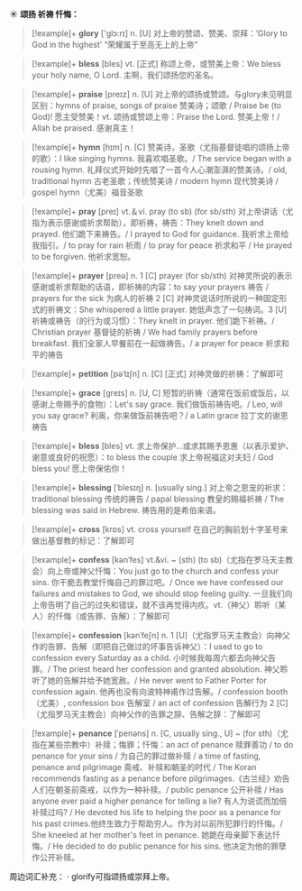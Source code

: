 ☀ <span class="category">**颂扬 祈祷 忏悔：**</span>
>[!example]+ <span class="vocabulary">**glory**</span> ['ɡlɔ:rɪ] 
> <span class="definition">n. [U] 对上帝的赞颂、赞美、崇拜：</span>‘Glory to God in the highest’ “荣耀属于至高无上的上帝”

>[!example]+ <span class="vocabulary">**bless**</span> [bles] 
> <span class="definition">vt. [正式] 称颂上帝，或赞美上帝：</span>We bless your holy name, O Lord. 主啊，我们颂扬您的圣名。

>[!example]+ <span class="vocabulary">**praise**</span> [preɪz] 
> <span class="definition">n. [U] 对上帝的颂扬或赞颂。与glory未见明显区别：</span>hymns of praise, songs of praise 赞美诗；颂歌 / Praise be (to God)! 愿主受赞美！<span class="definition">vt. 颂扬或赞颂上帝：</span>Praise the Lord. 赞美上帝！/ Allah be praised. 感谢真主！
           
>[!example]+ <span class="vocabulary">**hymn**</span> [hɪm]
> <span class="definition">n. [C] 赞美诗，圣歌（尤指基督徒唱的颂扬上帝的歌）：</span>I like singing hymns. 我喜欢唱圣歌。/ The service began with a rousing hymn. 礼拜仪式开始时先唱了一首今人心潮澎湃的赞美诗。/ old, traditional hymn 古老圣歌；传统赞美诗 / modern hymn 现代赞美诗 / gospel hymn（尤美）福音圣歌

>[!example]+ <span class="vocabulary">**pray**</span> [preɪ] 
> <span class="definition">vt.＆vi. pray (to sb) (for sb/sth) 对上帝讲话（尤指为表示感谢或祈求帮助），即祈祷，祷告：</span>They knelt down and prayed. 他们跪下来祷告。/ I prayed to God for guidance. 我祈求上帝给我指引。/ to pray for rain 祈雨 / to pray for peace 祈求和平 / He prayed to be forgiven. 他祈求宽恕。

>[!example]+ <span class="vocabulary">**prayer**</span> [preə] 
> <span class="definition">n. 1 [C] prayer (for sb/sth) 对神灵所说的表示感谢或祈求帮助的话语，即祈祷的内容：</span>to say your prayers 祷告 / prayers for the sick 为病人的祈祷 <span class="definition">2 [C] 对神灵说话时所说的一种固定形式的祈祷文：</span>She whispered a little prayer. 她低声念了一句祷词。<span class="definition">3 [U] 祈祷或祷告（的行为或习惯）：</span>They knelt in prayer. 他们跪下祈祷。/ Christian prayer 基督徒的祈祷 / We had family prayers before breakfast. 我们全家人早餐前在一起做祷告。/ a prayer for peace 祈求和平的祷告
           
>[!example]+ <span class="vocabulary">**petition**</span> [pəˈtɪʃn]
> <span class="definition">n. [C] [正式] 对神灵做的祈祷：</span>了解即可
           
>[!example]+ <span class="vocabulary">**grace**</span> [greɪs]
> <span class="definition">n. [U, C] 短暂的祈祷（通常在饭前或饭后，以感谢上帝赐予的食物）：</span>Let's say grace. 我们做饭前祷告吧。/ Leo, will you say grace? 利奥，你来做饭前祷告吧？/ a Latin grace 拉丁文的谢恩祷告

>[!example]+ <span class="vocabulary">**bless**</span> [bles] 
> <span class="definition">vt. 求上帝保护…或求其赐予恩惠（以表示爱护、谢意或良好的祝愿）：</span>to bless the couple 求上帝祝福这对夫妇 / God bless you! 愿上帝保佑你！
           
>[!example]+ <span class="vocabulary">**blessing**</span> [ˈblesɪŋ]
> <span class="definition">n. [usually sing.] 对上帝之恩宠的祈求：</span>traditional blessing 传统的祷告 / papal blessing 教皇的赐福祈祷 / The blessing was said in Hebrew. 祷告用的是希伯来语。

>[!example]+ <span class="vocabulary">**cross**</span> [krɒs] 
> <span class="definition">vt. cross yourself 在自己的胸前划十字圣号来做出基督教的标记：</span>了解即可

>[!example]+ <span class="vocabulary">**confess**</span> [kənˈfes]
> <span class="definition">vt.&vi. ~ (sth) (to sb)（尤指在罗马天主教会）向上帝或神父忏悔：</span>You just go to the church and confess your sins. 你干脆去教堂忏悔自己的罪过吧。/ Once we have confessed our failures and mistakes to God, we should stop feeling guilty. 一旦我们向上帝告明了自己的过失和错误，就不该再觉得内疚。<span class="definition">vt.（神父）聆听（某人）的忏悔（或告罪、告解）：</span>了解即可

>[!example]+ <span class="vocabulary">**confession**</span> [kənˈfeʃn]
> <span class="definition">n. 1 [U]（尤指罗马天主教会）向神父作的告罪、告解（即把自己做过的坏事告诉神父）：</span>I used to go to confession every Saturday as a child. 小时候我每周六都去向神父告罪。/ The priest heard her confession and granted absolution. 神父聆听了她的告解并给予她宽赦。/ He never went to Father Porter for confession again. 他再也没有向波特神甫作过告解。/ confession booth（尤美）, confession box 告解室 / an act of confession 告解行为 <span class="definition">2 [C]（尤指罗马天主教会）向神父作的告罪之辞、告解之辞：</span>了解即可
           
>[!example]+ <span class="vocabulary">**penance**</span> [ˈpenəns]
> <span class="definition">n. [C, usually sing., U] ~ (for sth)（尤指在某些宗教中）补赎；悔罪；忏悔：</span>an act of penance 赎罪善功 / to do penance for your sins / 为自己的罪过做补赎 / a time of fasting, penance and pilgrimage 斋戒、补赎和朝圣的时代 / The Koran recommends fasting as a penance before pilgrimages.《古兰经》劝告人们在朝圣前斋戒，以作为一种补赎。/ public penance 公开补赎 / Has anyone ever paid a higher penance for telling a lie? 有人为说谎而加倍补赎过吗? / He devoted his life to helping the poor as a penance for his past crimes.他终生致力于帮助穷人。作为对以前所犯罪行的忏悔。/ She kneeled at her mother's feet in penance. 她跪在母亲脚下表达忏悔。/ He decided to do public penance for his sins. 他决定为他的罪孽作公开补赎。

周边词汇补充：
· glorify可指颂扬或崇拜上帝。